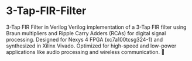# 3-Tap-FIR-Filter
3-Tap FIR Filter in Verilog Verilog implementation of a 3-Tap FIR filter using Braun multipliers and Ripple Carry Adders (RCAs) for digital signal processing. Designed for Nexys 4 FPGA (xc7a100tcsg324-1) and synthesized in Xilinx Vivado. Optimized for high-speed and low-power applications like audio processing and wireless communication. 🚀
